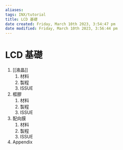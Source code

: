 ```yaml
---
aliases: 
tags: INX/tutorial 
title: LCD 基礎
date created: Friday, March 10th 2023, 3:54:47 pm
date modified: Friday, March 10th 2023, 3:56:44 pm
---
```


# LCD 基礎

1. [[液晶]]
	1. 材料
	2. 製程
	3. ISSUE
2. 框膠
	1. 材料
	2. 製程
	3. ISSUE
3. 配向膜
	1. 材料
	2. 製程
	3. ISSUE
4. Appendix